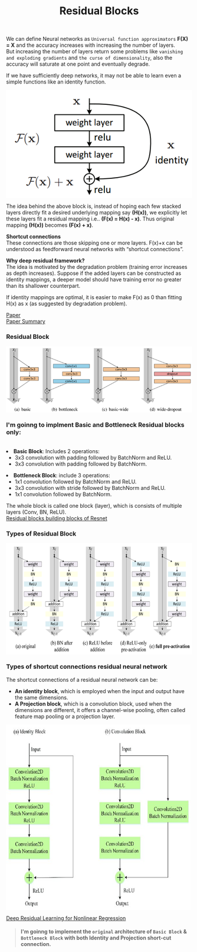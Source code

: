 <h1 align="center">Residual Blocks</h1><br>

We can define Neural networks as `Universal function approximators` **F(X) = X** and the accuracy increases with increasing the number of layers.<br>
But increasing the number of layers return some problems like `vanishing and exploding gradients` and `the curse of dimensionality`, also the accuracy will saturate at one point and eventually degrade. 

If we have sufficiently deep networks, it may not be able to learn even a simple functions like an identity function.


<img src="images/Single Residual Block.png" align="center"></img>

The idea behind the above block is, instead of hoping each few stacked layers directly fit a desired underlying mapping say **\(H(x)\)**, we explicitly let these layers fit a residual mapping i.e.. **\(F(x) = H(x) - x\)**. Thus original mapping **\(H(x)\)** becomes **\(F(x) + x\)**.

**Shortcut connections**<br>
These connections are those skipping one or more layers. F(x)+x can be understood as feedforward neural networks with “shortcut connections”.

**Why deep residual framework?**<br>
The idea is motivated by the degradation problem (training error increases as depth increases). Suppose if the added layers can be constructed as identity mappings, a deeper model should have training error no greater than its shallower counterpart.

If identity mappings are optimal, it is easier to make F(x) as 0 than fitting H(x) as x (as suggested by degradation problem).

<a href="https://arxiv.org/abs/1512.03385">Paper</a><br>
<a href="https://swethatanamala.github.io/2018/07/09/Summary-of-resnet-paper/">Paper Summary</a><br>


### Residual Block

<img src="images/WideResidualNetwork.png" align="center"></img>

<h3>I'm goinng to implment Basic and Bottleneck Residual blocks only:</h3><br>
    
<li> <b>Basic Block</b>: Includes 2 operations:
    <ul>
        <li> 3x3 convolution with padding followed by BatchNorm and ReLU.
        <li> 3x3 convolution with padding followed by BatchNorm.
    </ul>

<li> <b>Bottleneck Block</b>: include 3 operations:
    <ul>
        <li> 1x1 convolution followed by BatchNorm and ReLU.
        <li> 3x3 convolution with stride followed by BatchNorm and ReLU.
        <li> 1x1 convolution followed by BatchNorm.
    </ul>
    
  
The whole block is called one block (layer), which is consists of multiple layers (Conv, BN, ReLU).<br>
<a href="https://towardsdatascience.com/residual-blocks-building-blocks-of-resnet-fd90ca15d6ec">Residual blocks building blocks of Resnet</a><br>

  
### Types of Residual Block
<img src="images/Types of Residual Block.png" height="300" width="700" align="center">
  
### Types of  shortcut connections residual neural network

The shortcut connections of a residual neural network can be:
- **An identity block**, which is employed when the input and output have the same dimensions. 
- **A Projection block**, which is a convolution block, used when the dimensions are different, it offers a channel-wise pooling, often called feature map pooling or a projection layer.

<img src="images/The shortcut connections of ResNet.jpg" height="500" width="500" align="center"></img>

<a href="https://www.researchgate.net/publication/339109948_Deep_Residual_Learning_for_Nonlinear_Regression/figures?lo=1">Deep Residual Learning for Nonlinear Regression</a>


> #### I'm goinng to implement the `original` architecture of `Basic Block` & `Bottleneck Block` with both Identity and Projection short-cut connection.
